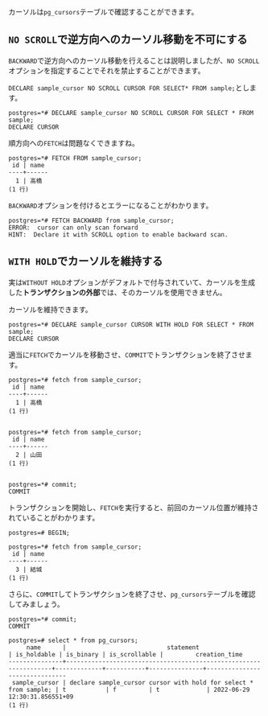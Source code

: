 
カーソルは`pg_cursors`テーブルで確認することができます。


## `NO SCROLL`で逆方向へのカーソル移動を不可にする

`BACKWARD`で逆方向へのカーソル移動を行えることは説明しましたが、`NO SCROLL`オプションを指定することでそれを禁止することができます。

`DECLARE sample_cursor NO SCROLL CURSOR FOR SELECT* FROM sample;`とします。

```
postgres=*# DECLARE sample_cursor NO SCROLL CURSOR FOR SELECT * FROM sample;
DECLARE CURSOR
```

順方向への`FETCH`は問題なくできますね。

```
postgres=*# FETCH FROM sample_cursor; 
 id | name
----+------
  1 | 高橋
(1 行)
```

`BACKWARD`オプションを付けるとエラーになることがわかります。

```
postgres=*# FETCH BACKWARD from sample_cursor;
ERROR:  cursor can only scan forward
HINT:  Declare it with SCROLL option to enable backward scan.
```

## `WITH HOLD`でカーソルを維持する

実は`WITHOUT HOLD`オプションがデフォルトで付与されていて、カーソルを生成した**トランザクションの外部**では、そのカーソルを使用できません。

カーソルを維持できます。

```
postgres=*# DECLARE sample_cursor CURSOR WITH HOLD FOR SELECT * FROM sample;
DECLARE CURSOR
```

適当に`FETCH`でカーソルを移動させ、`COMMIT`でトランザクションを終了させます。

```
postgres=*# fetch from sample_cursor;
 id | name
----+------
  1 | 高橋
(1 行)


postgres=*# fetch from sample_cursor;
 id | name
----+------
  2 | 山田
(1 行)


postgres=*# commit;
COMMIT
```

トランザクションを開始し、`FETCH`を実行すると、前回のカーソル位置が維持されていることがわかります。

```
postgres=# BEGIN;

postgres=*# fetch from sample_cursor;
 id | name
----+------
  3 | 結城
(1 行)
```

さらに、`COMMIT`してトランザクションを終了させ、`pg_cursors`テーブルを確認してみましょう。

```
postgres=*# commit;
COMMIT

postgres=# select * from pg_cursors;
     name      |                            statement                             | is_holdable | is_binary | is_scrollable |         creation_time
---------------+------------------------------------------------------------------+-------------+-----------+---------------+-------------------------------
 sample_cursor | declare sample_cursor cursor with hold for select * from sample; | t           | f         | t             | 2022-06-29 12:30:31.856551+09
(1 行)
```
